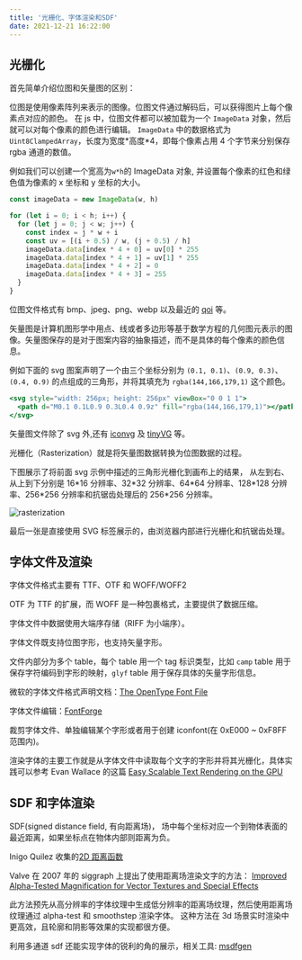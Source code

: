 ```yaml
---
title: '光栅化、字体渲染和SDF'
date: 2021-12-21 16:22:00
---
```


## 光栅化

首先简单介绍位图和矢量图的区别：

位图是使用像素阵列来表示的图像。位图文件通过解码后，可以获得图片上每个像素点对应的颜色。
在 js 中，位图文件都可以被加载为一个 `ImageData` 对象，然后就可以对每个像素的颜色进行编辑。
`ImageData` 中的数据格式为 `Uint8ClampedArray`，长度为宽度\*高度\*4，即每个像素占用 4 个字节来分别保存 rgba 通道的数值。

例如我们可以创建一个宽高为`w*h`的 ImageData 对象, 并设置每个像素的红色和绿色值为像素的 x 坐标和 y 坐标的大小。

```js
const imageData = new ImageData(w, h)

for (let i = 0; i < h; i++) {
  for (let j = 0; j < w; j++) {
    const index = j * w + i
    const uv = [(i + 0.5) / w, (j + 0.5) / h]
    imageData.data[index * 4 + 0] = uv[0] * 255
    imageData.data[index * 4 + 1] = uv[1] * 255
    imageData.data[index * 4 + 2] = 0
    imageData.data[index * 4 + 3] = 255
  }
}
```

位图文件格式有 bmp、jpeg、png、webp 以及最近的 [qoi](https://github.com/phoboslab/qoi) 等。

矢量图是计算机图形学中用点、线或者多边形等基于数学方程的几何图元表示的图像。矢量图保存的是对于图案内容的抽象描述，而不是具体的每个像素的颜色信息。

例如下面的 svg 图案声明了一个由三个坐标分别为 `(0.1, 0.1)`、`(0.9, 0.3)`、`(0.4, 0.9)` 的点组成的三角形，并将其填充为 `rgba(144,166,179,1)` 这个颜色。

```jsx
<svg style="width: 256px; height: 256px" viewBox="0 0 1 1">
  <path d="M0.1 0.1L0.9 0.3L0.4 0.9z" fill="rgba(144,166,179,1)"></path>
</svg>
```

矢量图文件除了 svg 外,还有 [iconvg](https://github.com/google/iconvg) 及 [tinyVG](https://tinyvg.tech/) 等。

光栅化（Rasterization）就是将矢量图数据转换为位图数据的过程。

下图展示了将前面 svg 示例中描述的三角形光栅化到画布上的结果，
从左到右、从上到下分别是 16\*16 分辨率、32\*32 分辨率、64\*64 分辨率、128\*128 分辨率、256\*256 分辨率和抗锯齿处理后的 256\*256 分辨率。

![rasterization](/img/triangle-rasterization.png)

最后一张是直接使用 SVG 标签展示的，由浏览器内部进行光栅化和抗锯齿处理。

## 字体文件及渲染

字体文件格式主要有 TTF、OTF 和 WOFF/WOFF2

OTF 为 TTF 的扩展，而 WOFF 是一种包裹格式，主要提供了数据压缩。

字体文件中数据使用大端序存储（RIFF 为小端序）。

字体文件既支持位图字形，也支持矢量字形。

文件内部分为多个 table，每个 table 用一个 tag 标识类型，比如 `camp` table 用于保存字符编码到字形的映射，`glyf` table 用于保存具体的矢量字形信息。

微软的字体文件格式声明文档：[The OpenType Font File](https://docs.microsoft.com/en-us/typography/opentype/spec/otff)

字体文件编辑：[FontForge](https://fontforge.org/en-US/)

裁剪字体文件、单独编辑某个字形或者用于创建 iconfont(在 0xE000 ~ 0xF8FF 范围内)。

渲染字体的主要工作就是从字体文件中读取每个文字的字形并将其光栅化，具体实践可以参考 Evan Wallace 的这篇 [Easy Scalable Text Rendering on the GPU](https://medium.com/@evanwallace/easy-scalable-text-rendering-on-the-gpu-c3f4d782c5ac#.z5mtsrx99)

## SDF 和字体渲染

SDF(signed distance field, 有向距离场)， 场中每个坐标对应一个到物体表面的最近距离，如果坐标点在物体内部则距离为负。

Inigo Quilez 收集的[2D 距离函数](https://iquilezles.org/www/articles/distfunctions2d/distfunctions2d.htm)

Valve 在 2007 年的 siggraph 上提出了使用距离场渲染文字的方法：
[Improved Alpha-Tested Magnification for Vector Textures and Special Effects](https://steamcdn-a.akamaihd.net/apps/valve/2007/SIGGRAPH2007_AlphaTestedMagnification.pdf)

此方法预先从高分辨率的字体纹理中生成低分辨率的距离场纹理，然后使用距离场纹理通过 alpha-test 和 smoothstep 渲染字体。
这种方法在 3d 场景实时渲染中更高效，且轮廓和阴影等效果的实现都很方便。

利用多通道 sdf 还能实现字体的锐利的角的展示，相关工具: [msdfgen](https://github.com/Chlumsky/msdfgen)
